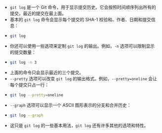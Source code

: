 - `git log` 是一个 Git 命令，用于显示提交历史。它会按照时间顺序列出所有的提交，最近的提交在最上面。
- 基本的 `git log` 命令会显示每个提交的 SHA-1 校验和、作者、日期和提交信息：
- ```bash
  git log
  ```
- 你还可以使用一些选项来定制 `git log` 的输出。例如，`-n` 选项可以限制显示的提交数量：
- ```bash
  git log -n 3
  ```
- 上面的命令只会显示最近的三个提交。
- `--pretty` 选项可以改变 `git log` 的输出格式。例如，`--pretty=oneline` 会让每个提交只占一行：
- ```bash
  git log --pretty=oneline
  ```
- `--graph` 选项可以显示一个 ASCII 图形表示的分支和合并历史：
- ```bash
  git log --graph
  ```
- 这只是 `git log` 的一些基本用法，`git log` 还有许多其他的选项和特性。